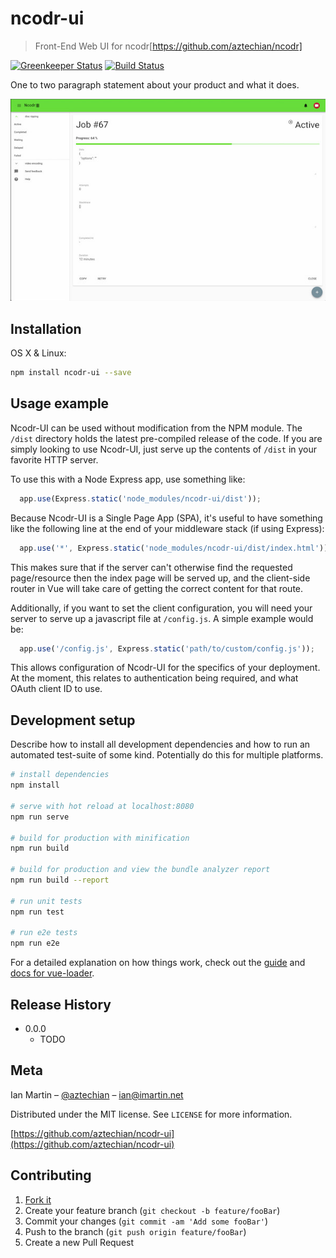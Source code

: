 # ncodr-ui
> Front-End Web UI for ncodr[https://github.com/aztechian/ncodr]

[![Greenkeeper Status][greenkeeper-image]][greenkeeper-url]
[![Build Status][travis-image]][travis-url]

One to two paragraph statement about your product and what it does.

![](header.jpg)

## Installation

OS X & Linux:

```sh
npm install ncodr-ui --save
```

## Usage example

Ncodr-UI can be used without modification from the NPM module. The `/dist` directory holds the latest pre-compiled release of the code. If you are simply looking to use Ncodr-UI, just serve up the contents of `/dist` in your favorite HTTP server.

To use this with a Node Express app, use something like:
```javascript
  app.use(Express.static('node_modules/ncodr-ui/dist'));
```

Because Ncodr-UI is a Single Page App (SPA), it's useful to have something like the following line at the end of your middleware stack (if using Express):
```javascript
  app.use('*', Express.static('node_modules/ncodr-ui/dist/index.html'));
```
This makes sure that if the server can't otherwise find the requested page/resource then the index page will be served up, and the client-side router in Vue will take care of getting the correct content for that route.

Additionally, if you want to set the client configuration, you will need your server to serve up a javascript file at `/config.js`. A simple example would be:
```javascript
  app.use('/config.js', Express.static('path/to/custom/config.js'));
```
This allows configuration of Ncodr-UI for the specifics of your deployment. At the moment, this relates to authentication being required, and what OAuth client ID to use.

## Development setup

Describe how to install all development dependencies and how to run an automated test-suite of some kind. Potentially do this for multiple platforms.

```sh
# install dependencies
npm install

# serve with hot reload at localhost:8080
npm run serve

# build for production with minification
npm run build

# build for production and view the bundle analyzer report
npm run build --report

# run unit tests
npm run test

# run e2e tests
npm run e2e

```

For a detailed explanation on how things work, check out the [guide](http://vuejs-templates.github.io/webpack/) and [docs for vue-loader](http://vuejs.github.io/vue-loader).


## Release History

* 0.0.0
    * TODO

## Meta

Ian Martin – [@aztechian](https://github.com/aztechian) – ian@imartin.net

Distributed under the MIT license. See ``LICENSE`` for more information.

[https://github.com/aztechian/ncodr-ui](https://github.com/aztechian/ncodr-ui)

## Contributing

1. [Fork it](https://github.com/aztechian/ncodr-ui/fork)
2. Create your feature branch (`git checkout -b feature/fooBar`)
3. Commit your changes (`git commit -am 'Add some fooBar'`)
4. Push to the branch (`git push origin feature/fooBar`)
5. Create a new Pull Request

<!-- Markdown link & img dfn's -->
[travis-image]: https://img.shields.io/travis/aztechian/ncodr-ui/master.svg?style=flat-square
[travis-url]: https://travis-ci.org/aztechian/ncodr-ui
[wiki]: https://github.com/aztechian/ncodr-ui/wiki
[greenkeeper-image]: https://badges.greenkeeper.io/aztechian/ncodr-ui.svg
[greenkeeper-url]: https://greenkeeper.io/
